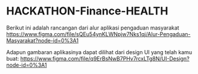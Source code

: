 # HACKATHON-Finance-HEALTH

Berikut ini adalah rancangan dari alur aplikasi pengaduan masyarakat
https://www.figma.com/file/sQEu54ynKLWNpjw7Nks1qj/Alur-Pengaduan-Masyarakat?node-id=0%3A1

Adapun gambaran aplikasinya dapat dilihat dari design UI yang telah kamu buat:
https://www.figma.com/file/q9ErBsNwB7PHv7rcxLTg8N/UI-Design?node-id=0%3A1
